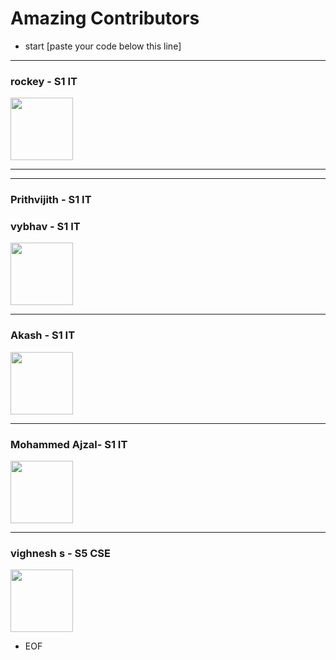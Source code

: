 
# Amazing Contributors 

- start [paste your code below this line]



---------

### rockey  - S1 IT
<Img src= "https://scontent.fmaa8-1.fna.fbcdn.net/v/t1.0-9/fr/cp0/e15/q65/46817194_763885257277877_3068183426327642112_o.jpg?_nc_cat=105&efg=eyJpIjoiYiJ9&_nc_oc=AQlfoFcxDgOPb5A6YtCX1C7uxC5_BIMaE-256AhCBxOxUn5DM4sXvtyGXlsnAgmNtgQ&_nc_ht=scontent.fmaa8-1.fna&oh=b3eeb098946dbbda39a3728396e71e66&oe=5E2EC1F8"
width = "100"
height = "100"
/>

-----------

---------
### Prithvijith  - S1 IT


### vybhav  - S1 IT
<Img src= "https://scontent.fmaa8-1.fna.fbcdn.net/v/t1.0-0/cp0/e15/q65/p320x320/34344553_2075873066005341_7600920489791324160_n.jpg?_nc_cat=106&efg=eyJpIjoiYiJ9&_nc_oc=AQmAHN9m-joyUG77yk3ecgiRvGptew1yi-Aj8FaCnNy3W3p95sV597Kb0-Vdu6HLMJc&_nc_ht=scontent.fmaa8-1.fna&oh=468de00ec223feaab13c0682ea5df46a&oe=5E2C7360"
width = "100"
height = "100"
/>

---------


 

### Akash - S1 IT
<Img src= "https://scontent.fmaa8-1.fna.fbcdn.net/v/t1.0-9/fr/cp0/e15/q65/72612650_966944103638657_7498475589817335808_o.jpg?_nc_cat=109&efg=eyJpIjoiYiJ9&_nc_oc=AQkjmkzAKiH8LQJoKfGCf_UOg2fr3MzOJagT8o8BgZzI8rsHdgPndv4oyCSVeHrj9v4&_nc_ht=scontent.fmaa8-1.fna&oh=4d46fd94964f44cb0021d151d9fda02f&oe=5E2989A3"
width = "100"
height = "100"
/>

------------
### Mohammed Ajzal- S1 IT
<Img src= "https://scontent.fmaa8-1.fna.fbcdn.net/v/t1.0-0/cp0/e15/q65/s480x480/73413119_2563644700396788_3073925479774814208_n.jpg?_nc_cat=100&efg=eyJpIjoiYiJ9&_nc_oc=AQlqLPKANm1htwqyGpC8malHf8OjJj6-IpaMoM8MFQH4L3L6CE1Yc0Hv7F42GQfN9h0&_nc_ht=scontent.fmaa8-1.fna&oh=cb3385d7da0dd3f0cf101b21f8aca006&oe=5E3477E2"
width = "100"
height = "100"
/>


---------
### vighnesh s - S5 CSE
<Img src= "https://scontent.fmaa8-1.fna.fbcdn.net/v/t1.0-0/cp0/e15/q65/p370x247/56173238_2136785283072198_7014739208589803520_n.jpg?_nc_cat=104&efg=eyJpIjoiYiJ9&_nc_oc=AQlmdAbumfCjo7DqrD4DXzNHplcUrMkD2jbDRyt3_hIOGDaeam1josJ8eVgJhMwYCCA&_nc_ht=scontent.fmaa8-1.fna&oh=d1a449630aa84149d70fdc90471344a3&oe=5E38E1E1"
width = "100"
height = "100"
/>

- EOF


